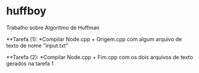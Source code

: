 # huffboy
Trabalho sobre Algoritmo de Huffman

**Tarefa (1):
*Compilar Node.cpp + Origem.cpp com algum arquivo de texto de nome "input.txt"

**Tarefa (2):
*Compilar Node.cpp + Fim.cpp com os dois arquivos de texto gerados na tarefa 1

